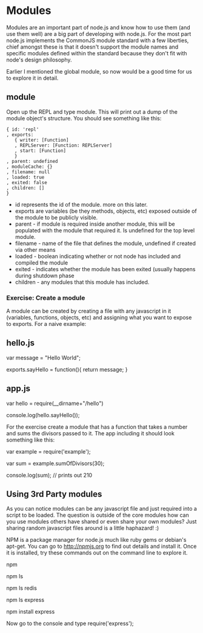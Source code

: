 # Modules
Modules are an important part of node.js and know how to use them (and use them well) are a big part of developing with node.js. For the most part node.js implements the CommonJS module standard with a few liberties, chief amongst these is that it doesn't support the module names and specific modules defined within the standard because they don't fit with node's design philosophy. 

Earlier I mentioned the global module, so now would be a good time for us to explore it in detail.

## module
Open up the REPL and type module. This will print out a dump of the module object's structure. You should see something like this:

	{ id: 'repl'
	, exports: 
	   { writer: [Function]
	   , REPLServer: [Function: REPLServer]
	   , start: [Function]
	   }
	, parent: undefined
	, moduleCache: {}
	, filename: null
	, loaded: true
	, exited: false
	, children: []
	}

* id represents the id of the module. more on this later.
* exports are variables (be they methods, objects, etc) exposed outside of the module to be publicly visible. 
* parent - if  module is required inside another module, this will be populated with the module that required it. Is undefined for the top level module.
* filename - name of the file that defines the module, undefined if created via other means
* loaded - boolean indicating whether or not node has included and compiled the module
* exited - indicates whether the module has been exited (usually happens during shutdown phase
* children - any modules that this module has included.

### Exercise: Create a module
A module can be created by creating a file with any javascript in it (variables, functions, objects, etc) and assigning what you want to expose to exports. For a naive example:

hello.js
-------
var message = "Hello World";

exports.sayHello = function(){
  return message;
}

app.js
-------
var hello = require(__dirname+"/hello")

console.log(hello.sayHello());

For the exercise create a module that has a function that takes a number and sums the divisors passed to it. The app including it should look something like this:

var example = require('example');

var sum = example.sumOfDivisors(30);

console.log(sum); // prints out 210

## Using 3rd Party modules
As you can notice modules can be any javascript file and just required into a script to be loaded. The question is outside of the core modules how can you use modules others have shared or even share your own modules? Just sharing random javascript files around is a little haphazard! :)

NPM is a package manager for node.js much like ruby gems or debian's apt-get. You can go to http://npmjs.org to find out details and install it. Once it is installed, try these commands out on the command line to explore it.

  npm
  
  npm ls

  npm ls redis
  
  npm ls express
  
  npm install express

Now go to the console and type
  require('express');


